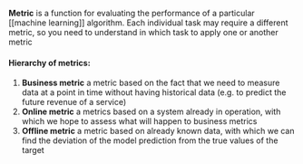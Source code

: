 **Metric** is a function for evaluating the performance of a particular [[machine learning]] algorithm. Each individual task may require a different metric, so you need to understand in which task to apply one or another metric

#### Hierarchy of metrics:
1. **Business metric** a metric based on the fact that we need to measure data at a point in time without having historical data (e.g. to predict the future revenue of a service)
2. **Online metric** a metrics based on a system already in operation, with which we hope to assess what will happen to business metrics
3. **Offline metric** a metric based on already known data, with which we can find the deviation of the model prediction from the true values of the target